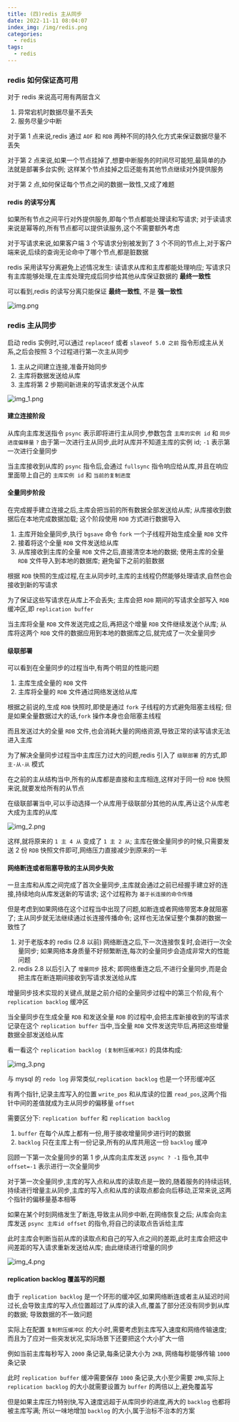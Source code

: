 ```yaml
---
title: (四)redis 主从同步
date: 2022-11-11 08:04:07
index_img: /img/redis.png
categories:
  - redis
tags:
  - redis
---
```


### redis 如何保证高可用

对于 redis 来说高可用有两层含义

1. 异常宕机时数据尽量不丢失
2. 服务尽量少中断

对于第 1 点来说,redis 通过 `AOF` 和 `RDB` 两种不同的持久化方式来保证数据尽量不丢失

对于第 2 点来说,如果一个节点挂掉了,想要中断服务的时间尽可能短,最简单的办法就是部署多台实例; 这样某个节点挂掉之后还能有其他节点继续对外提供服务

对于第 2 点,如何保证每个节点之间的数据一致性,又成了难题

#### redis 的读写分离

如果所有节点之间平行对外提供服务,即每个节点都能处理读和写请求; 对于读请求来说是幂等的,所有节点都可以提供读服务,这个不需要额外考虑

对于写请求来说,如果客户端 3 个写请求分别被发到了 3 个不同的节点上,对于客户端来说,后续的查询无论命中了哪个节点,都是脏数据

redis 采用读写分离避免上述情况发生: 读请求从库和主库都能处理响应; 写请求只有主库能够处理,在主库处理完成后同步给其他从库保证数据的 **最终一致性**

可以看到,redis 的读写分离只能保证 **最终一致性**, 不是 **强一致性**

![img.png](https://tva1.sinaimg.cn/large/008vK57jgy1h80wk46gmkj30im067gmt.jpg)

### redis 主从同步

启动 redis 实例时,可以通过 `replaceof` 或者 `slaveof 5.0 之前` 指令形成主从关系,之后会按照 3 个过程进行第一次主从同步

1. 主从之间建立连接,准备开始同步
2. 主库将数据发送给从库
3. 主库将第 2 步期间新进来的写请求发送个从库

![img_1.png](https://tva1.sinaimg.cn/large/008vK57jgy1h80wka46xej30j208fq59.jpg)

#### 建立连接阶段

从库向主库发送指令 `psync` 表示即将进行主从同步,参数包含 `主库的实例 id` 和 `同步进度偏移量` 
`?` 由于第一次进行主从同步,此时从库并不知道主库的实例 id; `-1` 表示第一次进行全量同步

当主库接收到从库的 `psync` 指令后,会通过 `fullsync` 指令响应给从库,并且在响应里面带上自己的 `主库实例 id` 和 `当前的复制进度`

#### 全量同步阶段

在完成握手建立连接之后,主库会把当前的所有数据全部发送给从库; 从库接收到数据后在本地完成数据加载; 这个阶段使用 `RDB` 方式进行数据导入

1. 主库开始全量同步,执行 `bgsave` 命令 `fork` 一个子线程开始生成全量 `RDB` 文件
2. 接着将这个全量 `RDB` 文件发送给从库
3. 从库接收到主库的全量 `RDB` 文件之后,直接清空本地的数据; 使用主库的全量 `RDB` 文件导入到本地的数据库; 避免留下之前的脏数据

根据 `RDB` 快照的生成过程,在主从同步时,主库的主线程仍然能够处理请求,自然也会接收到新的写请求

为了保证这些写请求在从库上不会丢失; 主库会把 `RDB` 期间的写请求全部写入 `RDB` 缓冲区,即 `replication buffer`

当主库将全量 `RDB` 文件发送完成之后,再把这个增量 `RDB` 文件继续发送个从库; 从库将这两个 `RDB` 文件的数据应用到本地的数据库之后,就完成了一次全量同步

#### 级联部署

可以看到在全量同步的过程当中,有两个明显的性能问题

1. 主库生成全量的 `RDB` 文件
2. 主库将全量的 `RDB` 文件通过网络发送给从库

根据之前说的,生成 `RDB` 快照时,即使是通过 `fork` 子线程的方式避免阻塞主线程; 但是如果全量数据过大的话,`fork` 操作本身也会阻塞主线程

而且发送过大的全量 `RDB` 文件,也会消耗大量的网络资源,导致正常的读写请求无法进入主库

为了解决全量同步过程当中主库压力过大的问题,redis 引入了 `级联部署` 的方式,即 `主-从-从` 模式

在之前的主从结构当中,所有的从库都是直接和主库相连,这样对于同一份 `RDB` 快照来说,就要发给所有的从节点

在级联部署当中,可以手动选择一个从库用于级联部分其他的从库,再让这个从库老大成为主库的从库

![img_2.png](https://tva1.sinaimg.cn/large/008vK57jgy1h80wkfiie9j30j809o766.jpg)

这样,就将原来的 `1 主 4 从` 变成了 `1 主 2 从`; 主库在做全量同步的时候,只需要发送 2 份 `RDB` 快照文件即可,网络压力直接减少到原来的一半

#### 网络断连或者阻塞导致的主从同步失败

一旦主库和从库之间完成了首次全量同步,主库就会通过之前已经握手建立好的连接,持续地向从库发送新的写请求; 这个过程称为 `基于长连接的命令传播`

但是考虑到如果网络在这个过程当中出现了问题,如断连或者网络带宽本身就阻塞了; 主从同步就无法继续通过长连接传播命令; 这样也无法保证整个集群的数据一致性了

1. 对于老版本的 redis (2.8 以前) 网络断连之后,下一次连接恢复时,会进行一次全量同步; 如果网络本身质量不好频繁断连,每次的全量同步会造成非常大的性能问题
2. redis 2.8 以后引入了 `增量同步` 技术; 即网络重连之后,不进行全量同步,而是会把主库在断连期间接收到写请求发送给从库

增量同步技术实现的关键点,就是之前介绍的全量同步过程中的第三个阶段,有个 `replication backlog` 缓冲区

当全量同步在生成全量 `RDB` 和发送全量 `RDB` 的过程中,会把主库新接收到的写请求记录在这个 `replication buffer` 当中,当全量 `RDB` 文件发送完毕后,再把这些增量数据全部发送给从库

看一看这个 `replication backlog (复制积压缓冲区)` 的具体构成:

![img_3.png](https://tva1.sinaimg.cn/large/008vK57jgy1h80wkksknij30j204zwgb.jpg)

与 mysql 的 `redo log` 非常类似,`replication backlog` 也是一个环形缓冲区

有两个指针,记录主库写入的位置 `write_pos` 和从库读的位置 `read_pos`,这两个指针中间的差值就成为主从同步的偏移量 `offset` 

需要区分下: `replication buffer` 和 `replication backlog`

1. `buffer` 在每个从库上都有一份,用于接收增量同步进行时的数据
2. `backlog` 只在主库上有一份记录,所有的从库共用这一份 `backlog` 缓冲

回顾一下第一次全量同步的第 1 步,从库向主库发送 `psync ? -1` 指令,其中 `offset=-1` 表示进行一次全量同步

对于第一次全量同步,主库的写入点和从库的读取点是一致的,随着服务的持续运转,持续进行增量主从同步,主库的写入点和从库的读取点都会向后移动,正常来说,这两个指针的偏移量基本相等

如果在某个时刻网络发生了断连,导致主从同步中断,在网络恢复之后; 从库会向主库发送 `psync 主库id offset` 的指令,将自己的读取点告诉给主库

此时主库会判断当前从库的读取点和自己的写入点之间的差距,此时主库会把这中间差距的写入请求重新发送给从库; 由此继续进行增量的同步

![img_4.png](https://tva1.sinaimg.cn/large/008vK57jgy1h80wkp7ytwj30j709omz8.jpg)

#### replication backlog 覆盖写的问题

由于 `replication backlog` 是一个环形的缓冲区,如果网络断连或者主从延迟时间过长,会导致主库的写入点位置超过了从库的读入点,覆盖了部分还没有同步到从库的数据; 导致数据的不一致问题

实际上在配置 `复制积压缓冲区` 的大小时,需要考虑到主库写入速度和网络传输速度; 而且为了应对一些突发状况,实际场景下还要把这个大小扩大一倍

例如当前主库每秒写入 `2000` 条记录,每条记录大小为 `2KB`, 网络每秒能够传输 `1000` 条记录

此时 `replication buffer` 缓冲需要保存 `1000` 条记录,大小至少需要 `2MB`,实际上 `replication backlog` 的大小就需要设置为 `buffer` 的两倍以上,避免覆盖写

但是如果主库压力特别快,写入速度远超于从库同步的进度,再大的 `backlog` 也都将被主库写满; 所以一味地增加 `backlog` 的大小,属于治标不治本的方案